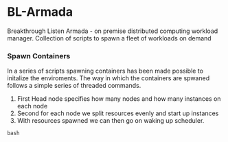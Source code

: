 # BL-Armada
Breakthrough Listen Armada - on premise distributed computing workload manager. Collection of scripts to spawn a fleet of workloads on demand

### Spawn Containers
In a series of scripts spawning containers has been made possible to initalize the enviroments. The way in which the containers are spwaned follows a simple series of threaded commands. 
1. First Head node specifies how many nodes and how many instances on each node
2. Second for each node we split resources evenly and start up instances
3. With resources spawned we can then go on waking up scheduler.
```
bash 
```
